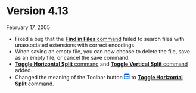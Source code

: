 # Version 4.13

February 17, 2005

- Fixed a bug that the [**Find in Files** command](../cmd/search/grep) failed to search files with unassociated extensions with correct encodings.
- When saving an empty file, you can now choose to delete the file, save as an empty file, or cancel the save command.
- [**Toggle Horizontal Split** command](../cmd/window/window_split_horz_toggle) and [**Toggle Vertical Split** command](../cmd/window/window_split_vert_toggle)
added.
- Changed the meaning of the Toolbar button ![](../images/windowsplithorzfix.gif)
to [**Toggle Horizontal Split** command](../cmd/window/window_split_horz_toggle).